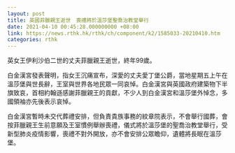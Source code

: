 ```yaml
---
layout: post
title: 英國菲臘親王逝世　喪禮將於溫莎堡聖喬治教堂舉行
date: 2021-04-10 00:45:28.000000000 +08:00
link: https://news.rthk.hk/rthk/ch/component/k2/1585033-20210410.htm
categories: rthk
---
```


英女王伊利沙伯二世的丈夫菲臘親王逝世，終年99歲。

白金漢宮發表聲明，指女王沉痛宣布，深愛的丈夫愛丁堡公爵，當地星期五上午在溫莎堡與世長辭，王室與世界各地民眾一同哀悼。白金漢宮與英國政府建築物下半旗致哀，首相約翰遜感謝菲臘親王的貢獻，不少人到白金漢宮和溫莎堡外悼念，多國領袖亦先後表示哀悼。

白金漢宮暫時未交代葬禮安排，但負責貴族事務的紋章院表示，不會舉行國葬，會按菲臘親王生前意願及王室慣例舉辦喪禮，儀式將於溫莎堡的聖喬治教堂舉行，受新型肺炎疫情影響，喪禮不對外開放，亦不會安排公眾瞻仰，遺體將長眠在溫莎堡。
